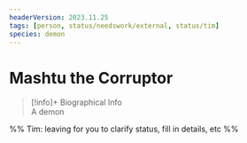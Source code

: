 ```yaml
---
headerVersion: 2023.11.25
tags: [person, status/needswork/external, status/tim]
species: demon
---
```

# Mashtu the Corruptor
>[!info]+ Biographical Info  
> A demon

%% Tim: leaving for you to clarify status, fill in details, etc %%
